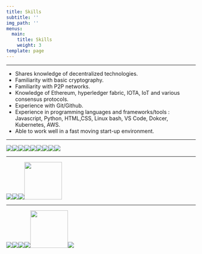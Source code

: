 ```yaml
---
title: Skills
subtitle: ''
img_path: ''
menus:
  main:
    title: Skills
    weight: 3
template: page
---
```

- - -

* Shares knowledge of decentralized technologies.
* Familiarity with basic cryptography.
* Familiarity with P2P networks.
* Knowledge of Ethereum, hyperledger fabric, IOTA, IoT and various consensus protocols.
* Experience with Git/Github.
* Experience in programming languages and frameworks/tools : Javascript, Python, HTML,CSS, Linux bash, VS Code, Dokcer, Kubernetes, AWS.
* Able to work well in a fast moving start-up environment.

<hr>

<img src="https://img.icons8.com/color/144/000000/javascript.png"><img src="https://img.icons8.com/color/96/000000/npm.png"><img src="https://img.icons8.com/office/80/000000/json.png"><img src="https://img.icons8.com/color/96/000000/python.png"><img src="https://img.icons8.com/color/96/000000/html-5.png"><img src="https://img.icons8.com/color/96/000000/css.png"><img src="https://img.icons8.com/dusk/64/000000/react.png"><img src="https://img.icons8.com/color/96/000000/nodejs.png"><img src="https://img.icons8.com/nolan/96/000000/mysql.png">

<hr>

<img src="https://img.icons8.com/color/96/000000/ethereum.png"><img src="https://img.icons8.com/officel/80/000000/blockchain.png"><img src="https://img.icons8.com/ios-filled/96/000000/iota.png"><img src="https://repository-images.githubusercontent.com/66573241/e4a04d80-cd1c-11e9-8af2-786d342820bb" width="" height="100">

<hr>

<img src="https://img.icons8.com/color/96/000000/linux.png"><img src="https://img.icons8.com/color/96/000000/ubuntu.png"><img src="https://img.icons8.com/color/96/000000/docker.png"><img src="https://img.icons8.com/color/96/000000/amazon-web-services.png"><img src="https://blog.launchdarkly.com/wp-content/uploads/2018/10/visualstudio_code-card.png" width="" height="100"><img src="https://img.icons8.com/color/96/000000/github--v1.png">
